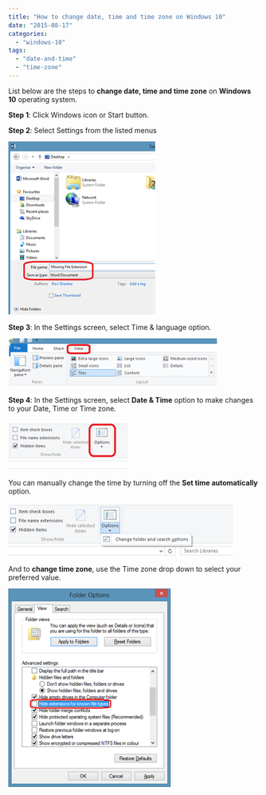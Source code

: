 ```yaml
---
title: "How to change date, time and time zone on Windows 10"
date: "2015-08-17"
categories: 
  - "windows-10"
tags: 
  - "date-and-time"
  - "time-zone"
---
```


List below are the steps to **change date, time and time zone** on **Windows 10** operating system.

**Step 1**: Click Windows icon or Start button.

**Step 2**: Select Settings from the listed menus

[![image](images/image_thumb.png "image")](http://blogmines.com/blog/wp-content/uploads/2015/08/image.png)

**Step 3**: In the Settings screen, select Time & language option.

[![image](images/image_thumb1.png "image")](http://blogmines.com/blog/wp-content/uploads/2015/08/image1.png)

**Step 4**: In the Settings screen, select **Date & Time** option to make changes to your Date, Time or Time zone.

[![image](images/image_thumb2.png "image")](http://blogmines.com/blog/wp-content/uploads/2015/08/image2.png)

You can manually change the time by turning off the **Set time automatically** option.

[![image](images/image_thumb3.png "image")](http://blogmines.com/blog/wp-content/uploads/2015/08/image3.png)

And to **change time zone**, use the Time zone drop down to select your preferred value.

[![image](images/image_thumb4.png "image")](http://blogmines.com/blog/wp-content/uploads/2015/08/image4.png)
